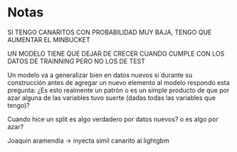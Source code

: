 # Notas

SI TENGO CANARITOS CON PROBABILIDAD MUY BAJA, TENGO QUE AUMENTAR EL MINBUCKET

UN MODELO TIENE QUE DEJAR DE CRECER CUANDO CUMPLE CON LOS DATOS DE TRAINNING PERO NO LOS DE TEST

Un modelo va a generalizar bien en datos nuevos si durante su construcción antes de agregar un nuevo elemento al modelo respondo esta pregunta: ¿Es esto realmente un patrón o es un simple producto de que por azar alguna de las variables tuvo suerte (dadas todas las variables que tengo)?

Cuando hice un split es algo verdadero por datos nuevos? o es algo por azar?

Joaquin aramendia -> inyecta simil canarito al lightgbm






